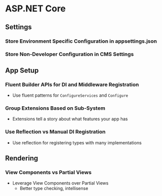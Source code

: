 # ASP.NET Core

## Settings

### <ConsiderIcon /> Store Environment Specific Configuration in appsettings.json

### <ConsiderIcon /> Store Non-Developer Configuration in CMS Settings

## App Setup

### <EssentialIcon /> Fluent Builder APIs for DI and Middleware Registration

- Use fluent patterns for `ConfigureServices` and `Configure`

### <ConsiderIcon /> Group Extensions Based on Sub-System

- Extensions tell a story about what features your app has

### <EssentialIcon /> Use Reflection vs Manual DI Registration

- Use reflection for registering types with many implementations

## Rendering

### <EssentialIcon /> View Components vs Partial Views

- Leverage View Components over Partial Views
  - Better type checking, intellisense
